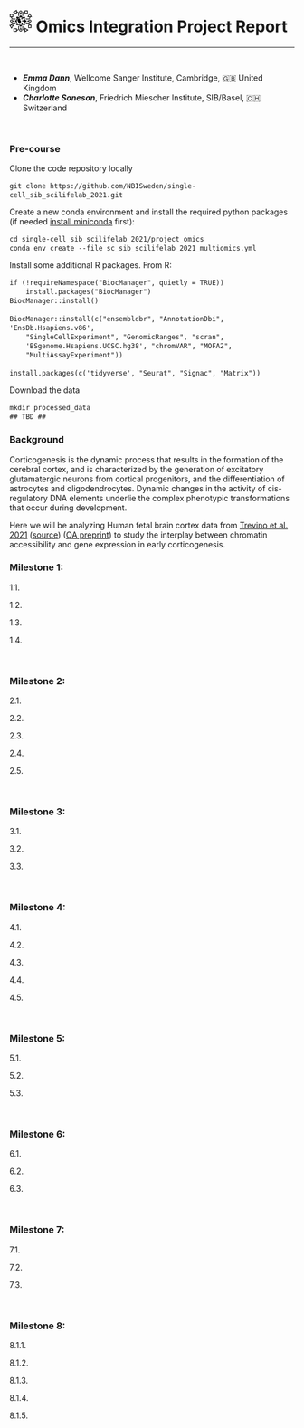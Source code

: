 # <img border="0" src="../logos/omics_integration.png" width="40" height="40"> Omics Integration Project Report
***

<br/>

- __*Emma Dann*__, Wellcome Sanger Institute, Cambridge, 🇬🇧 United Kingdom
- __*Charlotte Soneson*__, Friedrich Miescher Institute, SIB/Basel, 🇨🇭 Switzerland

<br/>

### Pre-course

Clone the code repository locally
```
git clone https://github.com/NBISweden/single-cell_sib_scilifelab_2021.git
```

Create a new conda environment and install the required python packages (if needed [install miniconda](https://conda.io/projects/conda/en/latest/user-guide/install/index.html) first):
```
cd single-cell_sib_scilifelab_2021/project_omics
conda env create --file sc_sib_scilifelab_2021_multiomics.yml
```

Install some additional R packages. From R:
```
if (!requireNamespace("BiocManager", quietly = TRUE))
    install.packages("BiocManager")
BiocManager::install()

BiocManager::install(c("ensembldbr", "AnnotationDbi", 'EnsDb.Hsapiens.v86',
    "SingleCellExperiment", "GenomicRanges", "scran",
    'BSgenome.Hsapiens.UCSC.hg38', "chromVAR", "MOFA2",
    "MultiAssayExperiment"))

install.packages(c('tidyverse', "Seurat", "Signac", "Matrix"))
```

Download the data
```
mkdir processed_data
## TBD ##
```

### Background

Corticogenesis is the dynamic process that results in the formation of the cerebral cortex, and is characterized by the generation of excitatory glutamatergic neurons from cortical progenitors, and the differentiation of astrocytes and oligodendrocytes. Dynamic changes in the activity of cis-regulatory DNA elements underlie the complex phenotypic transformations that occur during development.

Here we will be analyzing Human fetal brain cortex data from [Trevino et al. 2021](https://www.sciencedirect.com/science/article/abs/pii/S0092867421009429) ([source](https://github.com/GreenleafLab/brainchromatin)) ([OA preprint](https://www.biorxiv.org/content/10.1101/2020.12.29.424636v2.full)) to study the interplay between chromatin accessibility and gene expression in early corticogenesis.


### Milestone 1:

1.1.

1.2.

1.3.

1.4.

<br/>

### Milestone 2:

2.1.

2.2.

2.3.

2.4.

2.5.

<br/>

### Milestone 3:

3.1.

3.2.

3.3.

<br/>

### Milestone 4:

4.1.

4.2.

4.3.

4.4.

4.5.

<br/>

### Milestone 5:

5.1.

5.2.

5.3.

<br/>

### Milestone 6:

6.1.

6.2.

6.3.

<br/>

### Milestone 7:

7.1.

7.2.

7.3.

<br/>

### Milestone 8:

8.1.1.

8.1.2.

8.1.3.

8.1.4.

8.1.5.
